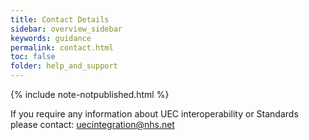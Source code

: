 ```yaml
---
title: Contact Details
sidebar: overview_sidebar
keywords: guidance
permalink: contact.html
toc: false
folder: help_and_support
---
```

{% include note-notpublished.html %}

If you require any information about UEC interoperability or Standards please contact: [uecintegration@nhs.net](mailto:uecintegration@nhs.net)
